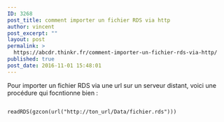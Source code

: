 ```yaml
---
ID: 3268
post_title: comment importer un fichier RDS via http
author: vincent
post_excerpt: ""
layout: post
permalink: >
  https://abcdr.thinkr.fr/comment-importer-un-fichier-rds-via-http/
published: true
post_date: 2016-11-01 15:48:01
---
```

Pour importer un fichier RDS via une url sur un serveur distant, voici une procédure qui focntionne bien :
<pre><code>
readRDS(gzcon(url("http://ton_url/Data/fichier.rds")))
</code></pre>